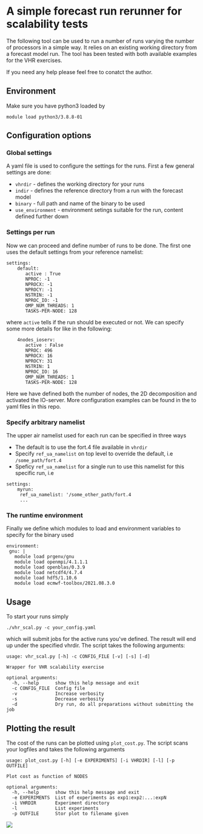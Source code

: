 # A simple forecast run rerunner for scalability tests

The following tool can be used to run a number of runs varying the number of processors in a simple way. It relies on an existing working directory from a forecast model run. The tool has been tested with both available examples for the VHR exercises.

If you need any help please feel free to conatct the author.

## Environment

Make sure you have python3 loaded by

`module load python3/3.8.8-01`

## Configuration options

### Global settings

A yaml file is used to configure the settings for the runs. First a few general settings are done:

- `vhrdir` - defines the working directory for your runs
- `indir` - defines the reference directory from a run with the forecast model
- `binary` - full path and name of the binary to be used
- `use_environment` - environment setings suitable for the run, content defined further down

### Settings per run

Now we can proceed and define number of runs to be done. The first one uses the default settings from your reference namelist:

```
settings:
    default: 
       active : True
       NPROC: -1
       NPROCX: -1
       NPROCY: -1
       NSTRIN: -1
       NPROC_IO: -1
       OMP_NUM_THREADS: 1
       TASKS-PER-NODE: 128

```

where `active` tells if the run should be executed or not. We can specify some more details for like in the following:

```
    4nodes_ioserv: 
       active : False
       NPROC: 496
       NPROCX: 16
       NPROCY: 31
       NSTRIN: 1
       NPROC_IO: 16
       OMP_NUM_THREADS: 1
       TASKS-PER-NODE: 128
```
Here we have defined both the number of nodes, the 2D decomposition and activated the IO-server. More configuration examples can be found in the to yaml files in this repo.

### Specify arbitrary namelist

The upper air namelist used for each run can be specified in three ways

- The default is to use the fort.4 file available in `vhrdir`
- Specify `ref_ua_namelist` on top level to override the default, i.e `/some_path/fort.4`
- Speficy `ref_ua_namelist` for a single run to use this namelist for this specific run, i.e

```
settings:
    myrun:
     ref_ua_namelist: '/some_other_path/fort.4
     ...
```

### The runtime environment

Finally we define which modules to load and environment variables to specify for the binary used

```
environment:
 gnu: | 
   module load prgenv/gnu
   module load openmpi/4.1.1.1
   module load openblas/0.3.9
   module load netcdf4/4.7.4
   module load hdf5/1.10.6
   module load ecmwf-toolbox/2021.08.3.0

```

## Usage

To start your runs simply 

```
./vhr_scal.py -c your_config.yaml
```

which will submit jobs for the active runs you've defined. The result will end up under the specified vhrdir. The script takes the following arguments:

```
usage: vhr_scal.py [-h] -c CONFIG_FILE [-v] [-s] [-d]

Wrapper for VHR scalability exercise

optional arguments:
  -h, --help      show this help message and exit
  -c CONFIG_FILE  Config file
  -v              Increase verbosity
  -s              Decrease verbosity
  -d              Dry run, do all preparations without submitting the job
```

## Plotting the result

The cost of the runs can be plotted using `plot_cost.py`. The script scans your logfiles and takes the following arguments



```
usage: plot_cost.py [-h] [-e EXPERIMENTS] [-i VHRDIR] [-l] [-p OUTFILE]

Plot cost as function of NODES

optional arguments:
  -h, --help      show this help message and exit
  -e EXPERIMENTS  List of experiments as exp1:exp2:...:expN
  -i VHRDIR       Experiment directory
  -l              List experiments
  -p OUTFILE      Stor plot to filename given

```
![](https://github.com/uandrae/vhr_ws_scalability_exercise/blob/main/example.png)
